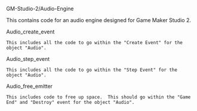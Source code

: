 GM-Studio-2/Audio-Engine

This contains code for an audio engine designed for Game Maker Studio 2.

Audio_create_event

    This includes all the code to go within the "Create Event" for the object "Audio".
    
Audio_step_event

    This includes all the code to go within the "Step Event" for the object "Audio".
    
Audio_free_emitter

    This includes code to free up space.  This should go within the "Game End" and "Destroy" event for the object "Audio".
